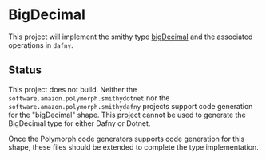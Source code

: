 # BigDecimal

This project will implement the smithy type [bigDecimal](https://smithy.io/2.0/spec/simple-types.html#bigdecimal) and the associated operations in `dafny`.

## Status

This project does not build. Neither the `software.amazon.polymorph.smithydotnet` nor the `software.amazon.polymorph.smithydafny` projects support code generation for the "bigDecimal" shape. This project cannot be used to generate the BigDecimal type for either Dafny or Dotnet.

Once the Polymorph code generators supports code generation for this shape, these files should be extended to complete the type implementation.
